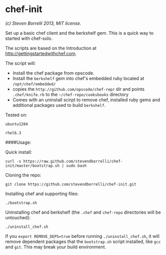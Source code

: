 chef-init
=========


_(c) Steven Borrelli 2013,  MIT license._

Set up a basic chef client and the berkshelf gem. This is a quick way to started with chef-solo.

The scripts are based on the Introduction at http://gettingstartedwithchef.com.


The script will:

* Install the chef package from opscode.
* Install the `berkshelf` gem into chef's embedded ruby located at `/opt/chef/embedded/` 
* copies the `http://github.com/opscode/chef-repr` dir and points `.chef/knife.rb` to the `~/chef-repo/cooksbooks` directory
* Comes with an uninstall scirpt to remove chef, installed ruby gems and additional packages used to build `berkshelf`. 

Tested on:

	ubuntu1204
	
	rhel6.3

####Usage:

Quick install:

	curl -s https://raw.github.com/stevendborrelli/chef-init/master/bootstrap.sh | sudo bash

Cloning the repo: 

	git clone https://github.com/stevendborrelli/chef-init.git

Installing chef and supporting files:
	
	./bootstrap.sh


Uninstalling chef and berkshelf (the `.chef` and `chef-repo` directories will be untouched):
	
	./uninstall_chef.sh 

If you `export REMOVE_DEPS=true` before running `./uninstall_chef.sh`, it will remove dependent
packages that the `bootstrap.sh` script installed, like `gcc` and `git`. This may break your
build environment. 

